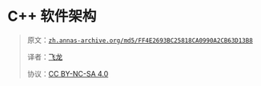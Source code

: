 # C++ 软件架构

> 原文：[`zh.annas-archive.org/md5/FF4E2693BC25818CA0990A2CB63D13B8`](https://zh.annas-archive.org/md5/FF4E2693BC25818CA0990A2CB63D13B8)
> 
> 译者：[飞龙](https://github.com/wizardforcel)
> 
> 协议：[CC BY-NC-SA 4.0](http://creativecommons.org/licenses/by-nc-sa/4.0/)